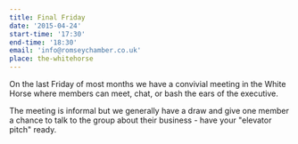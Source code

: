 ```yaml
---
title: Final Friday
date: '2015-04-24'
start-time: '17:30'
end-time: '18:30'
email: 'info@romseychamber.co.uk'
place: the-whitehorse
---
```

On the last Friday of most months we have a convivial meeting in the White Horse where members can meet, chat, or bash the ears of the executive.

The meeting is informal but we generally have a draw and give one member a chance to talk to the group about their business - have your "elevator pitch" ready.
